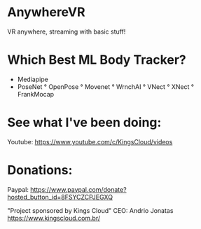 # AnywhereVR
VR anywhere, streaming with basic stuff!

# Which Best ML Body Tracker?
- Mediapipe
- PoseNet
° OpenPose
° Movenet
° WrnchAI
° VNect
° XNect
° FrankMocap

# See what I've been doing:
Youtube: https://www.youtube.com/c/KingsCloud/videos

# Donations:
Paypal: https://www.paypal.com/donate?hosted_button_id=8FSYCZCPJEGXQ

"Project sponsored by Kings Cloud"
CEO: Andrio Jonatas
https://www.kingscloud.com.br/
